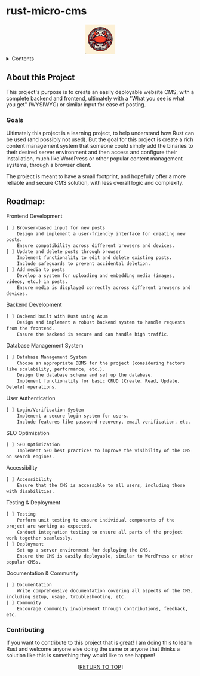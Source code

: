 <a name="readme-top"></a>
# rust-micro-cms
<div align="center">
<img src="images/logo.png" alt="Logo" width="80" height="80">
</div>

<details>
	<summary>Contents</summary>
	<ol>
		<li>
			<a href="#purpose">Purpose</a>
		</li>
		<li>
			<a href="#about-this-project">About this Project</a>
			<ul>
				<li><a href="#goals">Goals</a></li>
			</ul>
		</li>
		<li><a href="#roadmap">Roadmap</a></li>
		<li><a href="#contributing">Contributing</a></li>
	</ol>
</details>


## About this Project

This project's purpose is to create an easily deployable website CMS, with a complete backend and frontend, ultimately with a "What you see is what you get" (WYSIWYG) or similar input for ease of posting.

### Goals

Ultimately this project is a learning project, to help understand how Rust can be used (and possibly not used). But the goal for this project is create a rich content management system that someone could simply add the binaries to their desired server environment and then access and configure their installation, much like WordPress or other popular content management systems, through a browser client. 

The project is meant to have a small footprint, and hopefully offer a more reliable and secure CMS solution, with less overall logic and complexity.

## Roadmap:
Frontend Development

    [ ] Browser-based input for new posts
        Design and implement a user-friendly interface for creating new posts.
        Ensure compatibility across different browsers and devices.
    [ ] Update and delete posts through browser
        Implement functionality to edit and delete existing posts.
        Include safeguards to prevent accidental deletion.
    [ ] Add media to posts
        Develop a system for uploading and embedding media (images, videos, etc.) in posts.
        Ensure media is displayed correctly across different browsers and devices.

Backend Development

    [ ] Backend built with Rust using Axum
        Design and implement a robust backend system to handle requests from the frontend.
        Ensure the backend is secure and can handle high traffic.

Database Management System

    [ ] Database Management System
        Choose an appropriate DBMS for the project (considering factors like scalability, performance, etc.).
        Design the database schema and set up the database.
        Implement functionality for basic CRUD (Create, Read, Update, Delete) operations.

User Authentication

    [ ] Login/Verification System
        Implement a secure login system for users.
        Include features like password recovery, email verification, etc.

SEO Optimization

    [ ] SEO Optimization
        Implement SEO best practices to improve the visibility of the CMS on search engines.

Accessibility

    [ ] Accessibility
        Ensure that the CMS is accessible to all users, including those with disabilities.

Testing & Deployment

    [ ] Testing
        Perform unit testing to ensure individual components of the project are working as expected.
        Conduct integration testing to ensure all parts of the project work together seamlessly.
    [ ] Deployment
        Set up a server environment for deploying the CMS.
        Ensure the CMS is easily deployable, similar to WordPress or other popular CMSs.

Documentation & Community

    [ ] Documentation
        Write comprehensive documentation covering all aspects of the CMS, including setup, usage, troubleshooting, etc.
    [ ] Community
        Encourage community involvement through contributions, feedback, etc.


### Contributing

If you want to contribute to this project that is great! I am doing this to learn Rust and welcome anyone else doing the same or anyone that thinks a solution like this is something they would like to see happen!

<p align="center">[<a href="#readme-top">RETURN TO TOP</a>]</p>

